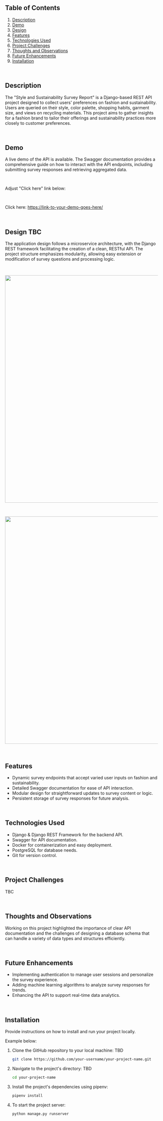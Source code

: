 ## Table of Contents

1. [Description](#description)
1. [Demo](#demo)
1. [Design](#design)
1. [Features](#features)
1. [Technologies Used](#technologies-used)
1. [Project Challenges](#project-challenges)
1. [Thoughts and Observations](#thoughts-and-observations)
1. [Future Enhancements](#future-enhancements)
1. [Installation](#installation)

<br>

## Description

The "Style and Sustainability Survey Report" is a Django-based REST API project
designed to collect users' preferences on fashion and sustainability. Users are
queried on their style, color palette, shopping habits, garment size, and views
on recycling materials. This project aims to gather insights for a
fashion brand to tailor their offerings and sustainability practices more
closely to customer preferences.

<br>

## Demo

A live demo of the API is available. The Swagger documentation provides a
comprehensive guide on how to interact with the API endpoints, including
submitting survey responses and retrieving aggregated data.

<br>

Adjust "Click here" link below:

<br>

Click
here: [https://link-to-your-demo-goes-here/](https://link-to-your-demo-goes-here/)

<br>

## Design TBC

The application design follows a microservice architecture, with the Django
REST framework facilitating the creation of a clean, RESTful API. The project
structure emphasizes modularity, allowing easy extension or modification of
survey questions and processing logic.

<br>

<p align="center">
  <img src="https://robertsgreibers.sfo3.cdn.digitaloceanspaces.com/mentoring/m6-readme-file-example-1.png" width="750px" />
</p>

<br>

<p align="center">
  <img src="https://robertsgreibers.sfo3.cdn.digitaloceanspaces.com/mentoring/m6-readme-file-example-2.png" width="750px" />
</p>

<br>

## Features

- Dynamic survey endpoints that accept varied user inputs on fashion and
  sustainability.
- Detailed Swagger documentation for ease of API interaction.
- Modular design for straightforward updates to survey content or logic.
- Persistent storage of survey responses for future analysis.

<br>

## Technologies Used

- Django & Django REST Framework for the backend API.
- Swagger for API documentation.
- Docker for containerization and easy deployment.
- PostgreSQL for database needs.
- Git for version control.

<br>

## Project Challenges

TBC

<br>

## Thoughts and Observations

Working on this project highlighted the importance of clear API documentation
and the challenges of designing a database schema that can handle a variety of
data types and structures efficiently.

<br>

## Future Enhancements

- Implementing authentication to manage user sessions and personalize the
  survey experience.
- Adding machine learning algorithms to analyze survey responses for trends.
- Enhancing the API to support real-time data analytics.

<br>

## Installation

Provide instructions on how to install and run your project locally.

Example below:

1. Clone the GitHub repository to your local machine: TBD

   ```bash
   git clone https://github.com/your-username/your-project-name.git
   ```

2. Navigate to the project's directory: TBD

   ```bash
   cd your-project-name
   ```

3. Install the project's dependencies using pipenv:

   ```bash
   pipenv install
   ```

4. To start the project server:

   ```bash
   python manage.py runserver
   ```

<br>
<br>